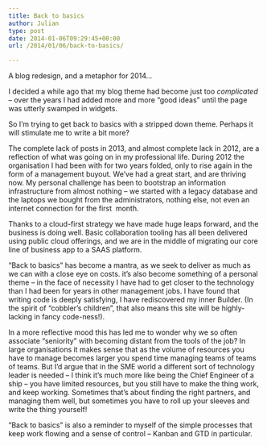 ```yaml
---
title: Back to basics
author: Julian
type: post
date: 2014-01-06T09:29:45+00:00
url: /2014/01/06/back-to-basics/

---
```

A blog redesign, and a metaphor for 2014…

I decided a while ago that my blog theme had become just too _complicated_ – over the years I had added more and more “good ideas” until the page was utterly swamped in widgets.

So I’m trying to get back to basics with a stripped down theme. Perhaps it will stimulate me to write a bit more?

The complete lack of posts in 2013, and almost complete lack in 2012, are a reflection of what was going on in my professional life. During 2012 the organisation I had been with for two years folded, only to rise again in the form of a management buyout. We’ve had a great start, and are thriving now. My personal challenge has been to bootstrap an information infrastructure from almost nothing – we started with a legacy database and the laptops we bought from the administrators, nothing else, not even an internet connection for the first  month.

Thanks to a cloud-first strategy we have made huge leaps forward, and the business is doing well. Basic collaboration tooling has all been delivered using public cloud offerings, and we are in the middle of migrating our core line of business app to a SAAS platform.

“Back to basics” has become a mantra, as we seek to deliver as much as we can with a close eye on costs. it’s also become something of a personal theme – in the face of necessity I have had to get closer to the technology than I had been for years in other management jobs. I have found that writing code is deeply satisfying, I have rediscovered my inner Builder. (In the spirit of “cobbler’s children”, that also means this site will be highly-lacking in fancy code-ness!).

In a more reflective mood this has led me to wonder why we so often associate “seniority” with becoming distant from the tools of the job? In large organisations it makes sense that as the volume of resources you have to manage becomes larger you spend time managing teams of teams of teams. But I’d argue that in the SME world a different sort of technology leader is needed – I think it’s much more like being the Chief Engineer of a ship – you have limited resources, but you still have to make the thing work, and keep working. Sometimes that’s about finding the right partners, and managing them well, but sometimes you have to roll up your sleeves and write the thing yourself!

“Back to basics” is also a reminder to myself of the simple processes that keep work flowing and a sense of control – Kanban and GTD in particular.